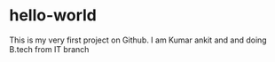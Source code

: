 # hello-world
This is my very first project on Github.
I am Kumar ankit and and doing B.tech from IT branch
